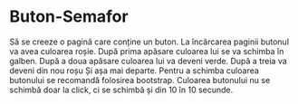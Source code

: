 # Buton-Semafor
Să se creeze o pagină care conține un buton. La încărcarea paginii butonul va avea culoarea roșie.
După prima apăsare culoarea lui se va schimba în galben.
După a doua apăsare culoarea lui va deveni verde.
După a treia va deveni din nou roșu
Și așa mai departe.
Pentru a schimba culoarea butonului se recomandă folosirea bootstrap.
Culoarea butonului nu se schimbă doar la click, ci se schimbă și din 10 în 10 secunde.
